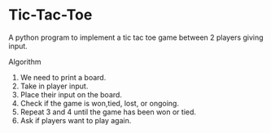 # Tic-Tac-Toe
A python program to implement a tic tac toe game between 2 players giving input. 

Algorithm
1. We need to print a board.
2. Take in player input.
3. Place their input on the board.
4. Check if the game is won,tied, lost, or ongoing.
5. Repeat 3 and 4 until the game has been won or tied.
6. Ask if players want to play again.
